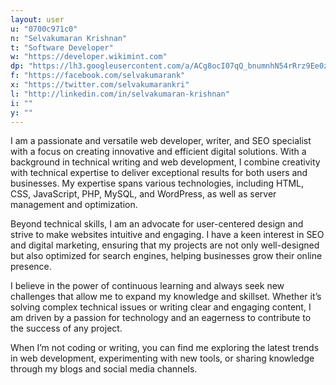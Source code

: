 ```yaml
---
layout: user
u: "0700c971c0"
n: "Selvakumaran Krishnan"
t: "Software Developer"
w: "https://developer.wikimint.com"
dp: "https://lh3.googleusercontent.com/a/ACg8ocI07qQ_bnumnhN54rRrz9Ee0zxeN7rMfGrEvCiJqquW1eCMu2P2=s96-c"
f: "https://facebook.com/selvakumarank"
x: "https://twitter.com/selvakumarankri"
l: "http://linkedin.com/in/selvakumaran-krishnan"
i: ""
y: ""
---
```

I am a passionate and versatile web developer, writer, and SEO specialist with a focus on creating innovative and efficient digital solutions. With a background in technical writing and web development, I combine creativity with technical expertise to deliver exceptional results for both users and businesses. My expertise spans various technologies, including HTML, CSS, JavaScript, PHP, MySQL, and WordPress, as well as server management and optimization.

Beyond technical skills, I am an advocate for user-centered design and strive to make websites intuitive and engaging. I have a keen interest in SEO and digital marketing, ensuring that my projects are not only well-designed but also optimized for search engines, helping businesses grow their online presence.

I believe in the power of continuous learning and always seek new challenges that allow me to expand my knowledge and skillset. Whether it’s solving complex technical issues or writing clear and engaging content, I am driven by a passion for technology and an eagerness to contribute to the success of any project.

When I’m not coding or writing, you can find me exploring the latest trends in web development, experimenting with new tools, or sharing knowledge through my blogs and social media channels.
